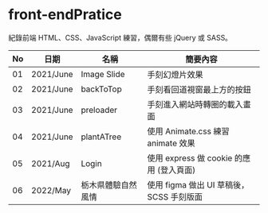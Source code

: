 # front-endPratice
紀錄前端 HTML、CSS、JavaScript 練習，偶爾有些 jQuery 或 SASS。

No | 日期 | 名稱 | 簡要內容
---- |---- |---- |----
01  | 2021/June  | Image Slide      | 手刻幻燈片效果
02  | 2021/June  | backToTop        | 手刻看回道視窗最上方的按鈕
03  | 2021/June  | preloader        | 手刻進入網站時轉圈的載入畫面
04  | 2021/June  | plantATree       | 使用 Animate.css 練習 animate 效果
05  | 2021/Aug   | Login            | 使用 express 做 cookie 的應用 (登入頁面)
06  | 2022/May   | 栃木県體驗自然風情  | 使用 figma 做出 UI 草稿後，SCSS 手刻版面
